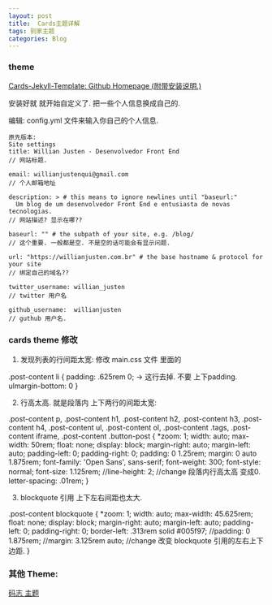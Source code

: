 ```yaml
---
layout: post
title:  Cards主题详解
tags: 别家主题
categories: Blog
---
```





### theme

[Cards-Jekyll-Template: Github Homepage (附带安装说明.)][1]


安装好就 就开始自定义了. 把一些个人信息换成自己的.

编辑:  config.yml 文件来输入你自己的个人信息.

	原先版本:
	Site settings
	title: Willian Justen - Desenvolvedor Front End
	// 网站标题.
	
	email: willianjustenqui@gmail.com
	// 个人邮箱地址
	
	description: > # this means to ignore newlines until "baseurl:"
	  Um blog de um desenvolvedor Front End e entusiasta de novas tecnologias.
	// 网站描述? 显示在哪??
	
	baseurl: "" # the subpath of your site, e.g. /blog/
	// 这个重要. 一般都是空. 不是空的话可能会有显示问题. 
	
	url: "https://willianjusten.com.br" # the base hostname & protocol for your site
	// 绑定自己的域名??
	
	twitter_username: willian_justen
	// twitter 用户名
	
	github_username:  willianjusten
	// guthub 用户名.
 
 






### cards theme 修改

1. 发现列表的行间距太宽:
修改 main.css 文件 里面的

.post-content li {
padding: .625rem 0;   → 这行去掉. 不要 上下padding.
ulmargin-bottom: 0
}


2. 行高太高. 就是段落内 上下两行的间距太宽:


.post-content p,
.post-content h1,
.post-content h2,
.post-content h3,
.post-content h4,
.post-content ul,
.post-content ol,
.post-content .tags,
.post-content iframe,
.post-content .button-post {
\*zoom: 1;
width: auto;
max-width: 50rem;
float: none;
display: block;
margin-right: auto;
margin-left: auto;
padding-left: 0;
padding-right: 0;
padding: 0 1.25rem;
margin: 0 auto 1.875rem;
font-family: 'Open Sans', sans-serif;
font-weight: 300;
font-style: normal;
font-size: 1.125rem;
//line-height: 2;
//change 段落内行高太高 变成0.
letter-spacing: .01rem;
}



3. blockquote 引用 上下左右间距也太大.

.post-content blockquote {
\*zoom: 1;
width: auto;
max-width: 45.625rem;
float: none;
display: block;
margin-right: auto;
margin-left: auto;
padding-left: 0;
padding-right: 0;
border-left: .313rem solid #005f97;
//padding: 0 1.875rem;
//margin: 3.125rem auto;
//change  改变  blockquote 引用的左右上下边距.
}





### 其他 Theme:

[码志 主题][2]




[1]:	https://github.com/willianjusten/cards-jekyll-template
[2]:	https://github.com/mzlogin/mzlogin.github.io